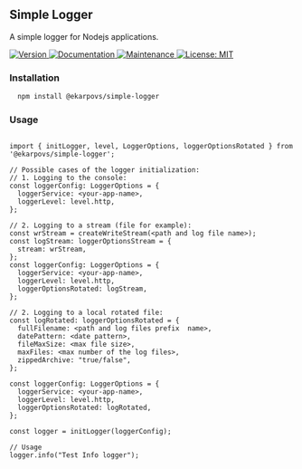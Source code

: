 ## Simple Logger

A simple logger for Nodejs applications.

<p>
  <a href="https://www.npmjs.com/package/@ekarpovs/simple-logger" target="_blank">
    <img alt="Version" src="https://img.shields.io/npm/v/@ekarpovs/simple-logger.svg">
  </a>
  <a href="https://github.com/ekarpovs/simple-logger#readme" target="_blank">
    <img alt="Documentation" src="https://img.shields.io/badge/documentation-yes-brightgreen.svg" />
  </a>
  <a href="https://github.com/ekarpovs/simple-logger/graphs/commit-activity" target="_blank">
    <img alt="Maintenance" src="https://img.shields.io/badge/Maintained%3F-yes-green.svg" />
  </a>
  <a href="https://github.com/ekarpovs/simple-logger/blob/master/LICENSE" target="_blank">
    <img alt="License: MIT" src="https://img.shields.io/badge/License-MIT-yellow.svg" />
  </a>
</p>

### Installation
```bash
  npm install @ekarpovs/simple-logger
```
### Usage
```

import { initLogger, level, LoggerOptions, loggerOptionsRotated } from '@ekarpovs/simple-logger';

// Possible cases of the logger initialization:
// 1. Logging to the console:
const loggerConfig: LoggerOptions = {
  loggerService: <your-app-name>,
  loggerLevel: level.http,
};

// 2. Logging to a stream (file for example):
const wrStream = createWriteStream(<path and log file name>);
const logStream: loggerOptionsStream = {
  stream: wrStream,
};
const loggerConfig: LoggerOptions = {
  loggerService: <your-app-name>,
  loggerLevel: level.http,
  loggerOptionsRotated: logStream,
};

// 2. Logging to a local rotated file:
const logRotated: loggerOptionsRotated = {
  fullFilename: <path and log files prefix  name>,
  datePattern: <date pattern>,
  fileMaxSize: <max file size>,
  maxFiles: <max number of the log files>,
  zippedArchive: "true/false",
};

const loggerConfig: LoggerOptions = {
  loggerService: <your-app-name>,
  loggerLevel: level.http,
  loggerOptionsRotated: logRotated,
};

const logger = initLogger(loggerConfig);

// Usage
logger.info("Test Info logger");
```
